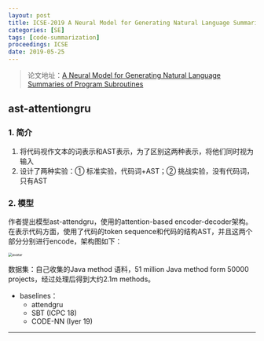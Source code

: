 ```yaml
---
layout: post
title: ICSE-2019 A Neural Model for Generating Natural Language Summaries of Program Subroutines
categories: [SE]
tags: [code-summarization]
proceedings: ICSE
date: 2019-05-25
---
```


> 论文地址：[A Neural Model for Generating Natural Language Summaries of Program Subroutines](https://dl.acm.org/doi/10.1109/ICSE.2019.00087)

## ast-attentiongru

### 1. 简介

1. 将代码视作文本的词表示和AST表示，为了区别这两种表示，将他们同时视为输入
2. 设计了两种实验：① 标准实验，代码词+AST；② 挑战实验，没有代码词，只有AST

### 2. 模型

作者提出模型ast-attendgru，使用的attention-based encoder-decoder架构。在表示代码方面，使用了代码的token sequence和代码的结构AST，并且这两个部分分别进行encode，架构图如下：

<img src="https://img-blog.csdnimg.cn/2021011920113124.png?x-oss-process=image/watermark,type_ZmFuZ3poZW5naGVpdGk,shadow_10,text_aHR0cHM6Ly9ibG9nLmNzZG4ubmV0L3RpbmcwOTIy,size_16,color_FFFFFF,t_70#pic_center" alt="avatar" style="zoom:50%;" />

数据集：自己收集的Java method 语料，51 million Java method form 50000 projects，经过处理后得到大约2.1m methods。

- baselines：
  - attendgru
  - SBT (ICPC 18)
  - CODE-NN (Iyer 19)

<HR align=left color=#987cb9 SIZE=1>
